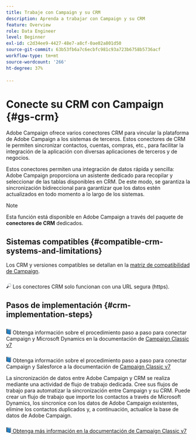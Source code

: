 ```yaml
---
title: Trabaje con Campaign y su CRM
description: Aprenda a trabajar con Campaign y su CRM
feature: Overview
role: Data Engineer
level: Beginner
exl-id: c2d34ee9-4427-48e7-a8cf-0ae02a801d50
source-git-commit: 63b53fb6a7c6ecbfc981c93a723b6758b5736acf
workflow-type: tm+mt
source-wordcount: '266'
ht-degree: 37%

---
```


# Conecte su CRM con Campaign {#gs-crm}

Adobe Campaign ofrece varios conectores CRM para vincular la plataforma de Adobe Campaign a los sistemas de terceros. Estos conectores de CRM le permiten sincronizar contactos, cuentas, compras, etc., para facilitar la integración de la aplicación con diversas aplicaciones de terceros y de negocios.

Estos conectores permiten una integración de datos rápida y sencilla: Adobe Campaign proporciona un asistente dedicado para recopilar y seleccionar de las tablas disponibles en CRM. De este modo, se garantiza la sincronización bidireccional para garantizar que los datos estén actualizados en todo momento a lo largo de los sistemas.

>[!NOTE]
>
>Esta función está disponible en Adobe Campaign a través del paquete de **conectores de CRM** dedicados.

## Sistemas compatibles {#compatible-crm-systems-and-limitations}

Los CRM y versiones compatibles se detallan en la [matriz de compatibilidad de Campaign](../start/compatibility-matrix.md).

![](../assets/do-not-localize/speech.png)  Los conectores CRM solo funcionan con una URL segura (https).

## Pasos de implementación {#crm-implementation-steps}

![](../assets/do-not-localize/book.png) Obtenga información sobre el procedimiento paso a paso para conectar Campaign y Microsoft Dynamics en la documentación de  [Campaign Classic v7](https://experienceleague.adobe.com/docs/campaign-classic/using/getting-started/connectors/crm-connectors/crm-ms-dynamics.html?lang=en#microsoft-dynamics-implementation-steps)

![](../assets/do-not-localize/book.png) Obtenga información sobre el procedimiento paso a paso para conectar Campaign y Salesforce a la documentación de  [Campaign Classic v7](https://experienceleague.adobe.com/docs/campaign-classic/using/getting-started/connectors/crm-connectors/crm-sfdc.html?lang=en#getting-started)


La sincronización de datos entre Adobe Campaign y CRM se realiza mediante una actividad de flujo de trabajo dedicada. Cree sus flujos de trabajo para automatizar la sincronización entre Campaign y su CRM. Puede crear un flujo de trabajo que importe los contactos a través de Microsoft Dynamics, los sincronice con los datos de Adobe Campaign existentes, elimine los contactos duplicados y, a continuación, actualice la base de datos de Adobe Campaign.

![](../assets/do-not-localize/book.png)[ Obtenga más información en la documentación de Campaign Classic v7](https://experienceleague.adobe.com/docs/campaign-classic/using/getting-started/connectors/crm-connectors/crm-data-sync.html?lang=en#getting-started)
